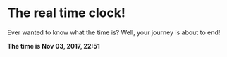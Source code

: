 # The real time clock!

Ever wanted to know what the time is? Well, your journey is about to end!

**The time is Nov 03, 2017, 22:51**